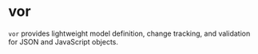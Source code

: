 # vor

`vor` provides lightweight model definition, change tracking, and validation for JSON and JavaScript objects.

